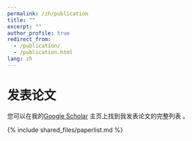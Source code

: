 ```yaml
---
permalink: /zh/publication
title: ""
excerpt: ""
author_profile: true
redirect_from: 
  - /publication/
  - /publication.html
lang: zh
---
```

# 发表论文

您可以在我的[Google Scholar](https://scholar.google.com/citations?user=d6u01FkAAAAJ&hl=en) 主页上找到我发表论文的完整列表 。   

{% include shared_files/paperlist.md %}
